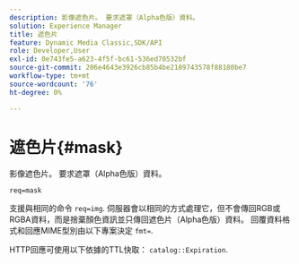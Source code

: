 ```yaml
---
description: 影像遮色片。 要求遮罩（Alpha色版）資料。
solution: Experience Manager
title: 遮色片
feature: Dynamic Media Classic,SDK/API
role: Developer,User
exl-id: 0e743fe5-a623-4f5f-bc61-536ed70532bf
source-git-commit: 206e4643e3926cb85b4be2189743578f88180be7
workflow-type: tm+mt
source-wordcount: '76'
ht-degree: 0%

---
```


# 遮色片{#mask}

影像遮色片。 要求遮罩（Alpha色版）資料。

`req=mask`

支援與相同的命令 `req=img`. 伺服器會以相同的方式處理它，但不會傳回RGB或RGBA資料，而是捨棄顏色資訊並只傳回遮色片（Alpha色版）資料。 回覆資料格式和回應MIME型別由以下專案決定 `fmt=`.

HTTP回應可使用以下依據的TTL快取： `catalog::Expiration`.
